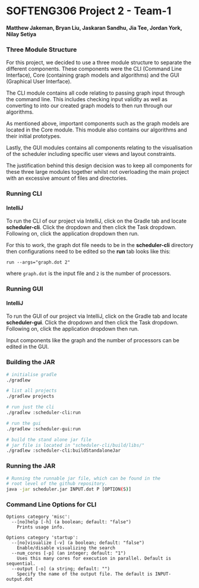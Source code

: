 # SOFTENG306 Project 2 - Team-1

#### Matthew Jakeman, Bryan Liu, Jaskaran Sandhu, Jia Tee, Jordan York, Nilay Setiya

### Three Module Structure
For this project, we decided to use a three module structure to separate the different components. These components
were the CLI (Command Line Interface), Core (containing graph models and algorithms)
and the GUI (Graphical User Interface).

The CLI module contains all code relating to passing graph input through the command line. This includes checking input
validity as well as converting to into our created graph models to then run through our algorithms.

As mentioned above, important components such as the graph models are located in the Core module. This module also
contains our algorithms and their initial prototypes.

Lastly, the GUI modules contains all components relating to the visualisation of the scheduler including specific
user views and layout constraints.

The justification behind this design decision was to keep all components for these three large modules
together whilst not overloading the main project with an excessive amount of files and directories.

### Running CLI

#### IntelliJ

To run the CLI of our project via IntelliJ, click on the Gradle tab and locate **scheduler-cli**. Click the dropdown
and then click the Task dropdown. Following on, click the application dropdown then run. 

For this to work, the graph dot
file needs to be in the **scheduler-cli** directory then configurations need to be edited so the **run** tab looks 
like this:

`run --args="graph.dot 2" `

where `graph.dot` is the input file and `2` is the number of processors.

### Running GUI

#### IntelliJ

To run the GUI of our project via IntelliJ, click on the Gradle tab and locate **scheduler-gui**. Click the dropdown
and then click the Task dropdown. Following on, click the application dropdown then run.

Input components like the graph and the number of processors can be edited in the GUI.



### Building the JAR

```bash
# initialise gradle
./gradlew

# list all projects
./gradlew projects

# run just the cli
./gradlew :scheduler-cli:run

# run the gui
./gradlew :scheduler-gui:run

# build the stand alone jar file
# jar file is located in "scheduler-cli/build/libs/"
./gradlew :scheduler-cli:buildStandaloneJar
```

### Running the JAR
```bash
# Running the runnable jar file, which can be found in the 
# root level of the github repository.
java -jar scheduler.jar INPUT.dot P [OPTION(S)]
```

### Command Line Options for CLI

```
Options category 'misc':
  --[no]help [-h] (a boolean; default: "false")
    Prints usage info.

Options category 'startup':
  --[no]visualize [-v] (a boolean; default: "false")
    Enable/disable visualizing the search
  --num_cores [-p] (an integer; default: "1")
    Uses this many cores for execution in parallel. Default is sequential.
  --output [-o] (a string; default: "")
    Specify the name of the output file. The default is INPUT-output.dot
```